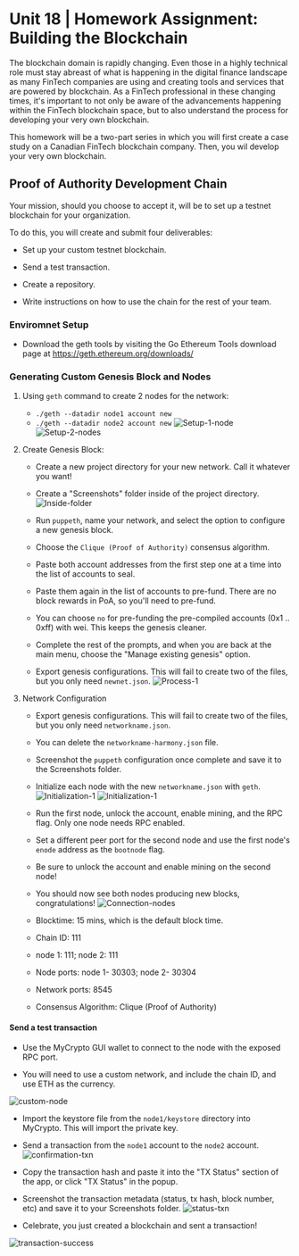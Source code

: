 # Unit 18 | Homework Assignment: Building the Blockchain

The blockchain domain is rapidly changing.  Even those in a highly technical role must stay abreast of what is happening in the digital finance landscape as many FinTech companies are using and creating tools and services that are powered by blockchain. As a FinTech professional in these changing times, it's important to not only be aware of the advancements happening within the FinTech blockchain space, but to also understand the process for developing your very own blockchain.

This homework will be a two-part series in which you will first create a case study on a Canadian FinTech blockchain company. Then, you wil develop your very own blockchain.

## Proof of Authority Development Chain


Your mission, should you choose to accept it, will be to set up a testnet blockchain for your organization.

To do this, you will create and submit four deliverables:

* Set up your custom testnet blockchain.

* Send a test transaction.

* Create a repository.

* Write instructions on how to use the chain for the rest of your team.

### Enviromnet Setup

* Download the geth tools by visiting the Go Ethereum Tools download page at https://geth.ethereum.org/downloads/


### Generating Custom Genesis Block and Nodes 

1. Using `geth` command to create 2 nodes for the network: 

    * `./geth --datadir node1 account new`
    * `./geth --datadir node2 account new`
    ![Setup-1-node](/Images/Geth_Command.jpg)
    ![Setup-2-nodes](/Images/node_2_created.jpg)
    

2. Create Genesis Block: 
    * Create a new project directory for your new network. Call it whatever you want!

    * Create a "Screenshots" folder inside of the project directory.
    ![Inside-folder](../Images/within_folder.jpg)

    * Run `puppeth`, name your network, and select the option to configure a new genesis block.

    * Choose the `Clique (Proof of Authority)` consensus algorithm.

    * Paste both account addresses from the first step one at a time into the list of accounts to seal.

    * Paste them again in the list of accounts to pre-fund. There are no block rewards in PoA, so you'll need to pre-fund.
    * You can choose `no` for pre-funding the pre-compiled accounts (0x1 .. 0xff) with wei. This keeps the genesis cleaner.

    * Complete the rest of the prompts, and when you are back at the main menu, choose the "Manage existing genesis" option.

    * Export genesis configurations. This will fail to create two of the files, but you only need `newnet.json`.
    ![Process-1](../Images/Environment_setup.jpg)

3. Network Configuration
    * Export genesis configurations. This will fail to create two of the files, but you only need `networkname.json`.

    * You can delete the `networkname-harmony.json` file.

    * Screenshot the `puppeth` configuration once complete and save it to the Screenshots folder.

    * Initialize each node with the new `networkname.json` with `geth`.
    ![Initialization-1](../Images/Initialization_node1.jpg)
    ![Initialization-1](../Images/Initialization_node2.jpg)
    

    * Run the first node, unlock the account, enable mining, and the RPC flag. Only one node needs RPC enabled.

    * Set a different peer port for the second node and use the first node's `enode` address as the `bootnode` flag.

    * Be sure to unlock the account and enable mining on the second node!

    * You should now see both nodes producing new blocks, congratulations!
    ![Connection-nodes](../Images/node_connecting.jpg)

    * Blocktime: 15 mins, which is the default block time.
    * Chain ID: 111
    * node 1: 111; node 2: 111
    * Node ports: node 1- 30303; node 2- 30304
    * Network ports: 8545
    * Consensus Algorithm: Clique (Proof of Authority)

#### Send a test transaction

* Use the MyCrypto GUI wallet to connect to the node with the exposed RPC port.

* You will need to use a custom network, and include the chain ID, and use ETH as the currency.

![custom-node](../Images/custom_setup.jpg)

* Import the keystore file from the `node1/keystore` directory into MyCrypto. This will import the private key.

* Send a transaction from the `node1` account to the `node2` account.
![confirmation-txn](../Images/confirmation.jpg)
 
* Copy the transaction hash and paste it into the "TX Status" section of the app, or click "TX Status" in the popup.

* Screenshot the transaction metadata (status, tx hash, block number, etc) and save it to your Screenshots folder.
![status-txn](../Images/full_transaction_status.jpg)

* Celebrate, you just created a blockchain and sent a transaction!

![transaction-success](../Images/submitted_transaction_in_gitbash.jpg)
